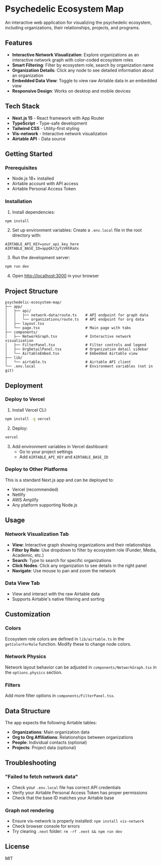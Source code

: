 # Psychedelic Ecosystem Map

An interactive web application for visualizing the psychedelic ecosystem, including organizations, their relationships, projects, and programs.

## Features

- **Interactive Network Visualization**: Explore organizations as an interactive network graph with color-coded ecosystem roles
- **Smart Filtering**: Filter by ecosystem role, search by organization name
- **Organization Details**: Click any node to see detailed information about an organization
- **Embedded Data View**: Toggle to view raw Airtable data in an embedded view
- **Responsive Design**: Works on desktop and mobile devices

## Tech Stack

- **Next.js 15** - React framework with App Router
- **TypeScript** - Type-safe development
- **Tailwind CSS** - Utility-first styling
- **Vis-network** - Interactive network visualization
- **Airtable API** - Data source

## Getting Started

### Prerequisites

- Node.js 18+ installed
- Airtable account with API access
- Airtable Personal Access Token

### Installation

1. Install dependencies:
```bash
npm install
```

2. Set up environment variables:
Create a `.env.local` file in the root directory with:
```
AIRTABLE_API_KEY=your_api_key_here
AIRTABLE_BASE_ID=appQkt2yYzVKhRaXx
```

3. Run the development server:
```bash
npm run dev
```

4. Open [http://localhost:3000](http://localhost:3000) in your browser

## Project Structure

```
psychedelic-ecosystem-map/
├── app/
│   ├── api/
│   │   ├── network-data/route.ts    # API endpoint for graph data
│   │   └── organizations/route.ts   # API endpoint for org data
│   ├── layout.tsx
│   └── page.tsx                     # Main page with tabs
├── components/
│   ├── NetworkGraph.tsx             # Interactive network visualization
│   ├── FilterPanel.tsx              # Filter controls and legend
│   ├── OrgDetailPanel.tsx           # Organization detail sidebar
│   └── AirtableEmbed.tsx            # Embedded Airtable view
├── lib/
│   └── airtable.ts                  # Airtable API client
└── .env.local                       # Environment variables (not in git)
```

## Deployment

### Deploy to Vercel

1. Install Vercel CLI:
```bash
npm install -g vercel
```

2. Deploy:
```bash
vercel
```

3. Add environment variables in Vercel dashboard:
   - Go to your project settings
   - Add `AIRTABLE_API_KEY` and `AIRTABLE_BASE_ID`

### Deploy to Other Platforms

This is a standard Next.js app and can be deployed to:
- Vercel (recommended)
- Netlify
- AWS Amplify
- Any platform supporting Node.js

## Usage

### Network Visualization Tab

- **View**: Interactive graph showing organizations and their relationships
- **Filter by Role**: Use dropdown to filter by ecosystem role (Funder, Media, Academic, etc.)
- **Search**: Type to search for specific organizations
- **Click Nodes**: Click any organization to see details in the right panel
- **Navigate**: Use mouse to pan and zoom the network

### Data View Tab

- View and interact with the raw Airtable data
- Supports Airtable's native filtering and sorting

## Customization

### Colors

Ecosystem role colors are defined in `lib/airtable.ts` in the `getColorForRole` function. Modify these to change node colors.

### Network Physics

Network layout behavior can be adjusted in `components/NetworkGraph.tsx` in the `options.physics` section.

### Filters

Add more filter options in `components/FilterPanel.tsx`.

## Data Structure

The app expects the following Airtable tables:

- **Organizations**: Main organization data
- **Org to Org Affiliations**: Relationships between organizations
- **People**: Individual contacts (optional)
- **Projects**: Project data (optional)

## Troubleshooting

### "Failed to fetch network data"

- Check your `.env.local` file has correct API credentials
- Verify your Airtable Personal Access Token has proper permissions
- Check that the base ID matches your Airtable base

### Graph not rendering

- Ensure vis-network is properly installed: `npm install vis-network`
- Check browser console for errors
- Try clearing `.next` folder: `rm -rf .next && npm run dev`

## License

MIT
